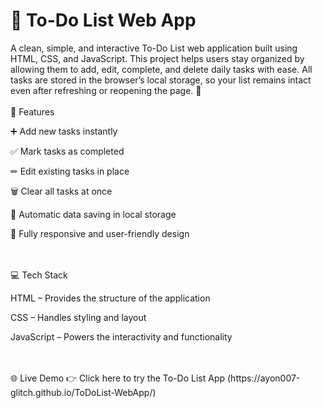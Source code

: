 # 📝 To-Do List Web App

A clean, simple, and interactive To-Do List web application built using HTML, CSS, and JavaScript.
This project helps users stay organized by allowing them to add, edit, complete, and delete daily tasks with ease.
All tasks are stored in the browser’s local storage, so your list remains intact even after refreshing or reopening the page. 🚀
<br>
<br>
🔧 Features

➕ Add new tasks instantly

✅ Mark tasks as completed

✏ Edit existing tasks in place

🗑 Clear all tasks at once

💾 Automatic data saving in local storage

📱 Fully responsive and user-friendly design

<br>
<br>
💻 Tech Stack

HTML – Provides the structure of the application

CSS – Handles styling and layout

JavaScript – Powers the interactivity and functionality

<br>
<br>
🌐 Live Demo
👉 Click here to try the To-Do List App
 (https://ayon007-glitch.github.io/ToDoList-WebApp/)
